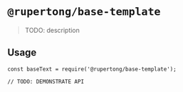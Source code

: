 # `@rupertong/base-template`

> TODO: description

## Usage

```
const baseText = require('@rupertong/base-template');

// TODO: DEMONSTRATE API
```

